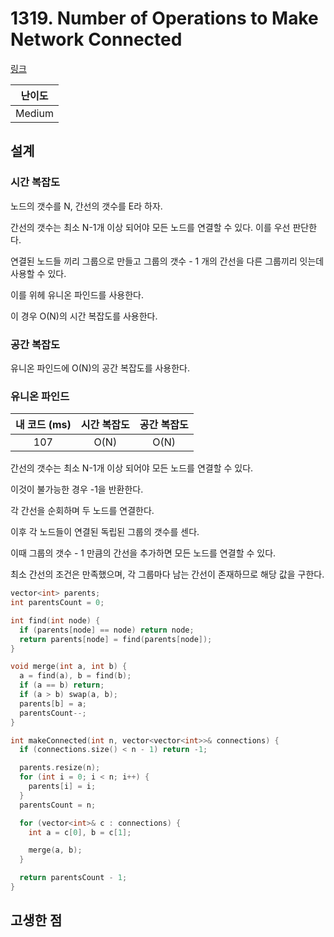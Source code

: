 # 1319. Number of Operations to Make Network Connected

[링크](https://leetcode.com/problems/number-of-operations-to-make-network-connected/description/)

| 난이도 |
| :----: |
| Medium |

## 설계

### 시간 복잡도

노드의 갯수를 N, 간선의 갯수를 E라 하자.

간선의 갯수는 최소 N-1개 이상 되어야 모든 노드를 연결할 수 있다. 이를 우선 판단한다.

연결된 노드들 끼리 그룹으로 만들고 그룹의 갯수 - 1 개의 간선을 다른 그룹끼리 잇는데 사용할 수 있다.

이를 위헤 유니온 파인드를 사용한다.

이 경우 O(N)의 시간 복잡도를 사용한다.

### 공간 복잡도

유니온 파인드에 O(N)의 공간 복잡도를 사용한다.

### 유니온 파인드

| 내 코드 (ms) | 시간 복잡도 | 공간 복잡도 |
| :----------: | :---------: | :---------: |
|     107      |    O(N)     |    O(N)     |

간선의 갯수는 최소 N-1개 이상 되어야 모든 노드를 연결할 수 있다.

이것이 불가능한 경우 -1을 반환한다.

각 간선을 순회하며 두 노드를 연결한다.

이후 각 노드들이 연결된 독립된 그룹의 갯수를 센다.

이때 그룹의 갯수 - 1 만큼의 간선을 추가하면 모든 노드를 연결할 수 있다.

최소 간선의 조건은 만족했으며, 각 그룹마다 남는 간선이 존재하므로 해당 값을 구한다.

```cpp
vector<int> parents;
int parentsCount = 0;

int find(int node) {
  if (parents[node] == node) return node;
  return parents[node] = find(parents[node]);
}

void merge(int a, int b) {
  a = find(a), b = find(b);
  if (a == b) return;
  if (a > b) swap(a, b);
  parents[b] = a;
  parentsCount--;
}

int makeConnected(int n, vector<vector<int>>& connections) {
  if (connections.size() < n - 1) return -1;

  parents.resize(n);
  for (int i = 0; i < n; i++) {
    parents[i] = i;
  }
  parentsCount = n;

  for (vector<int>& c : connections) {
    int a = c[0], b = c[1];

    merge(a, b);
  }

  return parentsCount - 1;
}
```

## 고생한 점
